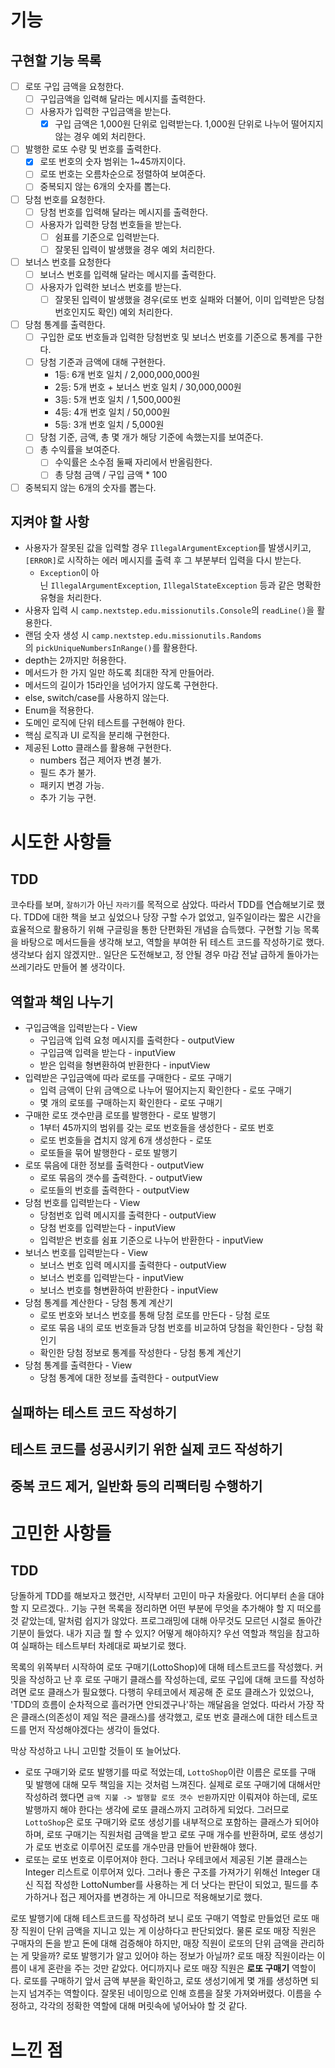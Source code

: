 # 기능
## 구현할 기능 목록
- [ ] 로또 구입 금액을 요청한다.
	- [ ] 구입금액을 입력해 달라는 메시지를 출력한다.
	- [ ] 사용자가 입력한 구입금액을 받는다.
		- [x] 구입 금액은 1,000원 단위로 입력받는다. 1,000원 단위로 나누어 떨어지지 않는 경우 예외 처리한다. 
- [ ] 발행한 로또 수량 및 번호를 출력한다.
	- [x] 로또 번호의 숫자 범위는 1~45까지이다.
	- [ ] 로또 번호는 오름차순으로 정렬하여 보여준다.
	- [ ] 중복되지 않는 6개의 숫자를 뽑는다.
- [ ] 당첨 번호를 요청한다.
	- [ ] 당첨 번호를 입력해 달라는 메시지를 출력한다.
	- [ ] 사용자가 입력한 당첨 번호들을 받는다.
		- [ ] 쉼표를 기준으로 입력받는다.
		- [ ] 잘못된 입력이 발생했을 경우 예외 처리한다.
- [ ] 보너스 번호를 요청한다
	- [ ] 보너스 번호를 입력해 달라는 메시지를 출력한다.
	- [ ] 사용자가 입력한 보너스 번호를 받는다.
		- [ ] 잘못된 입력이 발생했을 경우(로또 번호 실패와 더불어, 이미 입력받은 당첨번호인지도 확인) 예외 처리한다.
- [ ] 당첨 통계를 출력한다.
	- [ ] 구입한 로또 번호들과 입력한 당첨번호 및 보너스 번호를 기준으로 통계를 구한다.
	- [ ] 당첨 기준과 금액에 대해 구현한다.
		- 1등: 6개 번호 일치 / 2,000,000,000원
		- 2등: 5개 번호 + 보너스 번호 일치 / 30,000,000원
		- 3등: 5개 번호 일치 / 1,500,000원
		- 4등: 4개 번호 일치 / 50,000원
		- 5등: 3개 번호 일치 / 5,000원
	- [ ] 당첨 기준, 금액, 총 몇 개가 해당 기준에 속했는지를 보여준다.
	- [ ] 총 수익률을 보여준다.
		- [ ] 수익률은 소수점 둘째 자리에서 반올림한다.
		- [ ] 총 당첨 금액 / 구입 금액 * 100
- [ ] 중복되지 않는 6개의 숫자를 뽑는다.
## 지켜야 할 사항
- 사용자가 잘못된 값을 입력할 경우 `IllegalArgumentException`를 발생시키고, `[ERROR]`로 시작하는 에러 메시지를 출력 후 그 부분부터 입력을 다시 받는다.
	- `Exception`이 아닌 `IllegalArgumentException`, `IllegalStateException` 등과 같은 명확한 유형을 처리한다.
- 사용자 입력 시 `camp.nextstep.edu.missionutils.Console`의 `readLine()`을 활용한다.
- 랜덤 숫자 생성 시 `camp.nextstep.edu.missionutils.Randoms`의 `pickUniqueNumbersInRange()`를 활용한다.
- depth는 2까지만 허용한다.
- 메서드가 한 가지 일만 하도록 최대한 작게 만들어라.
- 메서드의 길이가 15라인을 넘어가지 않도록 구현한다.
- else, switch/case를 사용하지 않는다.
- Enum을 적용한다.
- 도메인 로직에 단위 테스트를 구현해야 한다.
- 핵심 로직과 UI 로직을 분리해 구현한다.
- 제공된 Lotto 클래스를 활용해 구현한다.
	- numbers 접근 제어자 변경 불가.
	- 필드 추가 불가.
	- 패키지 변경 가능.
	- 추가 기능 구현.
# 시도한 사항들
## TDD
코수타를 보며, `잘하기`가 아닌 `자라기`를 목적으로 삼았다. 따라서 TDD를 연습해보기로 했다.
TDD에 대한 책을 보고 싶었으나 당장 구할 수가 없었고, 일주일이라는 짧은 시간을 효율적으로 활용하기 위해 구글링을 통한 단편화된 개념을 습득했다.
구현할 기능 목록을 바탕으로 메서드들을 생각해 보고, 역할을 부여한 뒤 테스트 코드를 작성하기로 했다.
생각보다 쉽지 않겠지만.. 일단은 도전해보고, 정 안될 경우 마감 전날 급하게 돌아가는 쓰레기라도 만들어 볼 생각이다.
## 역할과 책임 나누기
- 구입금액을 입력받는다 - View
	- 구입금액 입력 요청 메시지를 출력한다 - outputView
	- 구입금액 입력을 받는다 - inputView
	- 받은 입력을 형변환하여 반환한다 - inputView
- 입력받은 구입금액에 따라 로또를 구매한다 - 로또 구매기
	- 입력 금액이 단위 금액으로 나누어 떨어지는지 확인한다 - 로또 구매기
	- 몇 개의 로또를 구매하는지 확인한다 - 로또 구매기
- 구매한 로또 갯수만큼 로또를 발행한다 - 로또 발행기
	- 1부터 45까지의 범위를 갖는 로또 번호들을 생성한다 - 로또 번호
	- 로또 번호들을 겹치지 않게 6개 생성한다 - 로또
	- 로또들을 묶어 발행한다 - 로또 발행기
- 로또 묶음에 대한 정보를 출력한다 - outputView
	- 로또 묶음의 갯수를 출력한다. - outputView
	- 로또들의 번호를 출력한다 - outputView
- 당첨 번호를 입력받는다 - View
	- 당첨번호 입력 메시지를 출력한다 - outputView
	- 당첨 번호를 입력받는다 - inputView
	- 입력받은 번호를 쉼표 기준으로 나누어 반환한다 - inputView
- 보너스 번호를 입력받는다 - View
	- 보너스 번호 입력 메시지를 출력한다 - outputView
	- 보너스 번호를 입력받는다 - inputView
	- 보너스 번호를 형변환하여 반환한다 - inputView
- 당첨 통계를 계산한다 - 당첨 통계 계산기
	- 로또 번호와 보너스 번호를 통해 당첨 로또를 만든다 - 당첨 로또
	- 로또 묶음 내의 로또 번호들과 당첨 번호를 비교하여 당첨을 확인한다 - 당첨 확인기
	- 확인한 당첨 정보로 통계를 작성한다 - 당첨 통계 계산기
- 당첨 통계를 출력한다 - View
	- 당첨 통계에 대한 정보를 출력한다 -  outputView
## 실패하는 테스트 코드 작성하기
## 테스트 코드를 성공시키기 위한 실제 코드 작성하기
## 중복 코드 제거, 일반화 등의 리팩터링 수행하기
# 고민한 사항들
## TDD
당돌하게 TDD를 해보자고 했건만, 시작부터 고민이 마구 차올랐다.
어디부터 손을 대야 할 지 모르겠다..
기능 구현 목록을 정리하면 어떤 부분에 무엇을 추가해야 할 지 떠오를 것 같았는데, 말처럼 쉽지가 않았다.
프로그래밍에 대해 아무것도 모르던 시절로 돌아간 기분이 들었다. 내가 지금 뭘 할 수 있지? 어떻게 해야하지?
우선 역할과 책임을 참고하여 실패하는 테스트부터 차례대로 짜보기로 했다.

목록의 위쪽부터 시작하여 로또 구매기(LottoShop)에 대해 테스트코드를 작성했다.
커밋을 작성하고 난 후 로또 구매기 클래스를 작성하는데, 로또 구입에 대해 코드를 작성하려면 로또 클래스가 필요했다. 다행히 우테코에서 제공해 준 로또 클래스가 있었으나, 'TDD의 흐름이 순차적으로 흘러가면 안되겠구나'하는 깨달음을 얻었다.
따라서 가장 작은 클래스(의존성이 제일 적은 클래스)를 생각했고, 로또 번호 클래스에 대한 테스트코드를 먼저 작성해야겠다는 생각이 들었다.

막상 작성하고 나니 고민할 것들이 또 늘어났다.
- 로또 구매기와 로또 발행기를 따로 적었는데, `LottoShop`이란 이름은 로또를 구매 및 발행에 대해 모두 책임을 지는 것처럼 느껴진다. 실제로 로또 구매기에 대해서만 작성하려 했다면 `금액 지불 -> 발행할 로또 갯수 반환`까지만 이뤄져야 하는데, 로또 발행까지 해야 한다는 생각에 로또 클래스까지 고려하게 되었다. 그러므로 `LottoShop`은 로또 구매기와 로또 생성기를 내부적으로 포함하는 클래스가 되어야 하며, 로또 구매기는 직원처럼 금액을 받고 로또 구매 개수를 반환하며, 로또 생성기가 로또 번호로 이루어진 로또를 개수만큼 만들어 반환해야 했다.
- 로또는 로또 번호로 이루어져야 한다. 그러나 우테코에서 제공된 기본 클래스는 Integer 리스트로 이루어져 있다. 그러나 좋은 구조를 가져가기 위해선 Integer 대신 직접 작성한 LottoNumber를 사용하는 게 더 낫다는 판단이 되었고, 필드를 추가하거나 접근 제어자를 변경하는 게 아니므로 적용해보기로 했다.

로또 발행기에 대해 테스트코드를 작성하려 보니 로또 구매기 역할로 만들었던 로또 매장 직원이 단위 금액을 지니고 있는 게 이상하다고 판단되었다. 물론 로또 매장 직원은 구매자의 돈을 받고 돈에 대해 검증해야 하지만, 매장 직원이 로또의 단위 금액을 관리하는 게 맞을까? 로또 발행기가 알고 있어야 하는 정보가 아닐까?
로또 매장 직원이라는 이름이 내게 혼란을 주는 것만 같았다. 어디까지나 로또 매장 직원은 **로또 구매기** 역할이다.
로또를 구매하기 앞서 금액 부분을 확인하고, 로또 생성기에게 몇 개를 생성하면 되는지 넘겨주는 역할이다.
잘못된 네이밍으로 인해 흐름을 잘못 가져와버렸다. 이름을 수정하고, 각각의 정확한 역할에 대해 머릿속에 넣어놔야 할 것 같다.
# 느낀 점